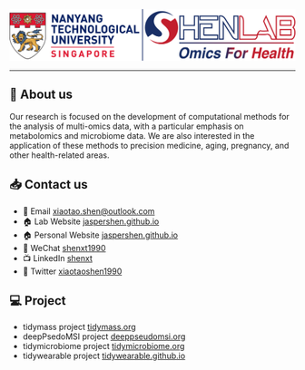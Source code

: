 ![](https://github.com/jaspershen-lab/.github/blob/main/shen_lab_logo11.png)

---

## 👤 About us

Our research is focused on the development of computational methods for the analysis of multi-omics data, with a particular emphasis on metabolomics and microbiome data. We are also interested in the application of these methods to precision medicine, aging, pregnancy, and other health-related areas.

## 📥 Contact us

- 📩 Email [xiaotao.shen@outlook.com](xiaotao.shen@outlook.com)
- 🏠 Lab Website [jaspershen.github.io](https://jaspershen.github.io/)
- 🏠 Personal Website [jaspershen.github.io](https://jaspershen.github.io/)
- 💬 WeChat [shenxt1990](https://jaspershen.github.io/image/wechat_QR.jpg)
- 📺 LinkedIn [shenxt](https://www.linkedin.com/in/shenxt/)
- 🐤 Twitter [xiaotaoshen1990](https://twitter.com/xiaotaoshen1990)

## 💻 Project

- tidymass project [tidymass.org](https://www.tidymass.org/)
- deepPsedoMSI project [deeppseudomsi.org](https://www.deeppseudomsi.org/)
- tidymicrobiome project [tidymicrobiome.org](http://www.tidymicrobiome.org/)
- tidywearable project [tidywearable.github.io](https://tidywearable.github.io/)

